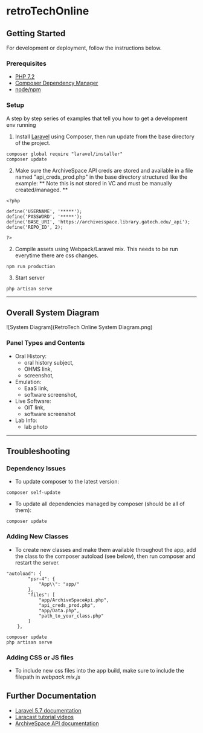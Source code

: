# retroTechOnline


## Getting Started

For development or deployment, follow the instructions below.


### Prerequisites

- [PHP 7.2](https://www.php.net/)
- [Composer Dependency Manager](https://getcomposer.org/)
- [node/npm](https://www.npmjs.com/)

### Setup

A step by step series of examples that tell you how to get a development env running

1. Install [Laravel](https://laravel.com/docs/5.7) using Composer, then run update from the base directory of the project.

```
composer global require "laravel/installer"
composer update
```


2. Make sure the ArchiveSpace API creds are stored and available in a file named "api_creds_prod.php" in the base directory structured like the example:
** Note this is not stored in VC and must be manually created/managed. **

```
<?php 

define('USERNAME', '*****');
define('PASSWORD', '*****');
define('BASE_URI', 'https://archivesspace.library.gatech.edu/_api');
define('REPO_ID', 2);

?>
```

2. Compile assets using Webpack/Laravel mix. This needs to be run everytime there are css changes.

```
npm run production
```

3. Start server

```
php artisan serve
```
***

## Overall System Diagram
![System Diagram](RetroTech Online System Diagram.png)

### Panel Types and Contents
- Oral History:
    - oral history subject,
    - OHMS link,
    - screenshot,
- Emulation:
    - EaaS link,
    - software screenshot,
- Live Software:
    - OIT link,
    - software screenshot
- Lab Info:
    - lab photo

***
## Troubleshooting
### Dependency Issues
- To update composer to the latest version:

```
composer self-update
```
- To update all dependencies managed by composer (should be all of them):

```
composer update
```
### Adding New Classes
- To create new classes and make them available throughout the app, add the class to the composer autoload (see below), then run composer and restart the server.

```
"autoload": {
        "psr-4": {
            "App\\": "app/"
        },
        "files": [
            "app/ArchiveSpaceApi.php",
            "api_creds_prod.php",
            "app/Data.php",
            "path_to_your_class.php"
        ]
    },
```
```
composer update
php artisan serve

```
### Adding CSS or JS files
- To include new css files into the app build, make sure to include the filepath in *webpack.mix.js*

## Further Documentation
- [Laravel 5.7 documentation](https://laravel.com/docs/5.7)
- [Laracast tutorial videos](https://laracasts.com/series/laravel-6-from-scratch)
- [ArchiveSpace API documentation](https://archivesspace.github.io/archivesspace/api/)